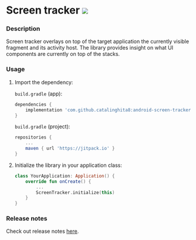 # Screen tracker [![](https://jitpack.io/v/catalinghita8/android-screen-tracker.svg)](https://jitpack.io/#catalinghita8/android-screen-tracker)


### Description
Screen tracker overlays on top of the target application the currently visible fragment and its activity host. The library provides insight on what UI components are currently on top of the stacks.

### Usage
1. Import the dependency:

    `build.gradle` (app):

    ``` gradle
    dependencies {
        implementation 'com.github.catalinghita8:android-screen-tracker:0.1.1'
    }
    ```

    `build.gradle` (project):

    ``` gradle
    repositories {
        ...
        maven { url 'https://jitpack.io' }
    }
    ```
2. Initialize the library in your application class:

    ``` kotlin
    class YourApplication: Application() {
        override fun onCreate() {
            ...
            ScreenTracker.initialize(this)
        }
    }
    ```

### Release notes
Check out release notes [here](releases.md).


